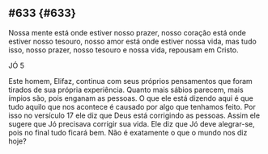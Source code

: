 ## #633 {#633}

Nossa mente está onde estiver nosso prazer, nosso coração está onde estiver nosso tesouro, nosso amor está onde estiver nossa vida, mas tudo isso, nosso prazer, nosso tesouro e nossa vida, repousam em Cristo.

JÓ 5

Este homem, Elifaz, continua com seus próprios pensamentos que foram tirados de sua própria experiência. Quanto mais sábios parecem, mais ímpios são, pois enganam as pessoas. O que ele está dizendo aqui é que tudo aquilo que nos acontece é causado por algo que tenhamos feito. Por isso no versículo 17 ele diz que Deus está corrigindo as pessoas. Assim ele sugere que Jó precisava corrigir sua vida. Ele diz que Jó deve alegrar-se, pois no final tudo ficará bem. Não é exatamente o que o mundo nos diz hoje?